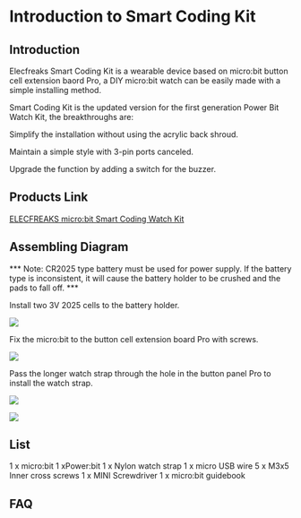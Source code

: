 ﻿# Introduction to Smart Coding Kit

## Introduction

Elecfreaks Smart Coding Kit is a wearable device based on micro:bit button cell extension baord Pro, a DIY micro:bit watch can be easily made with a simple installing method.

Smart Coding Kit is the updated version for the first generation Power Bit Watch Kit, the breakthroughs are:

Simplify the installation without using the acrylic back shroud.

Maintain a simple style with 3-pin ports canceled.

Upgrade the function by adding a switch for the buzzer.

## Products Link

[ELECFREAKS micro:bit Smart Coding Watch Kit](https://www.elecfreaks.com/micro-bit-smart-coding-kit.html)

## Assembling Diagram

*** Note: CR2025 type battery must be used for power supply. If the battery type is inconsistent, it will cause the battery holder to be crushed and the pads to fall off. ***

 Install two 3V 2025 cells to the battery holder.

![](https://wiki-media-ef.oss-cn-hongkong.aliyuncs.com/i18n/en/docusaurus-plugin-content-docs/current/microbit/getting-started/microbit-smart-coding-kit/images/smart_coding_kit_01.png)

Fix the micro:bit to the button cell extension board Pro with screws.

![](https://wiki-media-ef.oss-cn-hongkong.aliyuncs.com/i18n/en/docusaurus-plugin-content-docs/current/microbit/getting-started/microbit-smart-coding-kit/images/smart_coding_kit_02.png)

 Pass the longer watch strap through the hole in the button panel Pro to install the watch strap.

![](https://wiki-media-ef.oss-cn-hongkong.aliyuncs.com/i18n/en/docusaurus-plugin-content-docs/current/microbit/getting-started/microbit-smart-coding-kit/images/smart_coding_kit_03.png)

![](https://wiki-media-ef.oss-cn-hongkong.aliyuncs.com/i18n/en/docusaurus-plugin-content-docs/current/microbit/getting-started/microbit-smart-coding-kit/images/smart_coding_kit_04.png)



## List

 1 x micro:bit
 1 xPower:bit
 1 x Nylon watch strap
 1 x micro USB wire
 5 x M3x5 Inner cross screws
 1 x MINI Screwdriver
 1 x micro:bit guidebook


## FAQ
